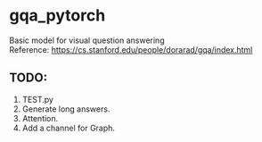 # gqa_pytorch
Basic model for visual question answering  
Reference: https://cs.stanford.edu/people/dorarad/gqa/index.html  
  
## TODO:  
1. TEST.py  
2. Generate long answers.  
3. Attention.  
4. Add a channel for Graph.
